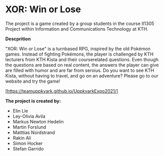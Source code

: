 # XOR: Win or Lose

The project is a game created by a group students in the course II1305 Project within Information and Communications Technology at KTH.

**Descprition**

"XOR: Win or Lose" is a turnbased RPG, inspired by the old Pokémon games. Instead of fighting Pokémons, the player is challenged by KTH lecturers from KTH Kista and their courserelated questions. Even though the questions are based on real content, the answers the player can give are filled with humor and are far from seroius. Do you want to see KTH Kista, without having to travel, and go on an adventure? Please go to our website and try the game!


[https://teamuppkvark.github.io/UppkvarkExpo2021/]

**The project is created by:**
- Elin Lie
- Ley-Olivia Avila
- Markus Newton Hedelin
- Martin Forslund
- Matttias Nordstrand
- Rakin Ali
- Simon Hocker 
- Stefan Garrido

